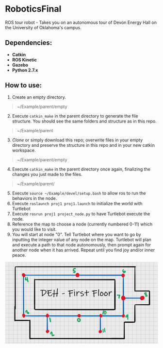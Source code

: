 # RoboticsFinal
ROS tour robot - Takes you on an autonomous tour of Devon Energy Hall on the University of Oklahoma's campus.

## Dependencies:
- **Catkin**
- **ROS Kinetic**
- **Gazebo**
- **Python 2.7.x**

## How to use:
1. Create an empty directory.
> ~/Example/parent/empty
2. Execute `catkin_make` in the parent directory to generate the file structure. You should see the same folders and structure as in this repo.
> ~/Example/parent
3. *Clone* or simply download this repo; overwrite files in your empty directory and preserve the structure in this repo and in your new catkin workspace.
> ~/Example/parent/empty
4. Execute `catkin_make` in the parent directory once again, finalizing the changes you just made to the files.
> ~/Example/parent/
5. Execute `source ~/Example/devel/setup.bash` to allow ros to run the behaviors in the node.
6. Execute `roslaunch proj1 proj1.launch` to initialize the world with Turtlebot
7. Execute `rosrun proj1 project_node.py` to have Turtlebot execute the node.
8. Reference the map to choose a node (currently numbered 0-11) which you would like to visit.
9. You will start at node "0". Tell Turtlebot where you want to go by inputting the integer value of any node on the map. Turtlebot will plan and execute a path to that node autonomously, then prompt again for another node when it has arrived. Repeat until you find joy and/or inner peace.

![Map](https://github.com/justincasehueb/RoboticsFinal/blob/main/DEH_map.jpg?raw=true)